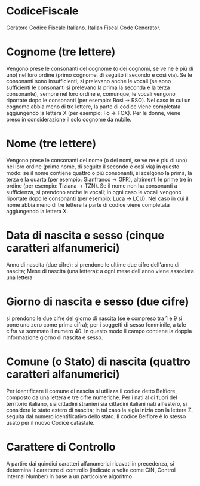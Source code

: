 # CodiceFiscale
Geratore Codice Fiscale Italiano. Italian Fiscal Code Generator. 

# Cognome (tre lettere)
Vengono prese le consonanti del cognome (o dei cognomi, se ve ne è più di uno) nel loro ordine (primo cognome, di seguito il secondo e così via). Se le consonanti sono insufficienti, si prelevano anche le vocali (se sono sufficienti le consonanti si prelevano la prima la seconda e la terza consonante), sempre nel loro ordine e, comunque, le vocali vengono riportate dopo le consonanti (per esempio: Rosi → RSO). Nel caso in cui un cognome abbia meno di tre lettere, la parte di codice viene completata aggiungendo la lettera X (per esempio: Fo → FOX). Per le donne, viene preso in considerazione il solo cognome da nubile.

# Nome (tre lettere)
Vengono prese le consonanti del nome (o dei nomi, se ve ne è più di uno) nel loro ordine (primo nome, di seguito il secondo e così via) in questo modo: se il nome contiene quattro o più consonanti, si scelgono la prima, la terza e la quarta (per esempio: Gianfranco → GFR), altrimenti le prime tre in ordine (per esempio: Tiziana → TZN). Se il nome non ha consonanti a sufficienza, si prendono anche le vocali; in ogni caso le vocali vengono riportate dopo le consonanti (per esempio: Luca → LCU). Nel caso in cui il nome abbia meno di tre lettere la parte di codice viene completata aggiungendo la lettera X.

# Data di nascita e sesso (cinque caratteri alfanumerici)
Anno di nascita (due cifre): si prendono le ultime due cifre dell'anno di nascita;
Mese di nascita (una lettera): a ogni mese dell'anno viene associata una lettera

# Giorno di nascita e sesso (due cifre)
si prendono le due cifre del giorno di nascita (se è compreso tra 1 e 9 si pone uno zero come prima cifra); per i soggetti di sesso femminile, a tale cifra va sommato il numero 40. In questo modo il campo contiene la doppia informazione giorno di nascita e sesso.

# Comune (o Stato) di nascita (quattro caratteri alfanumerici)
Per identificare il comune di nascita si utilizza il codice detto Belfiore, composto da una lettera e tre cifre numeriche. Per i nati al di fuori del territorio italiano, sia cittadini stranieri sia cittadini italiani nati all'estero, si considera lo stato estero di nascita; in tal caso la sigla inizia con la lettera Z, seguita dal numero identificativo dello stato.
Il codice Belfiore è lo stesso usato per il nuovo Codice catastale.

# Carattere di Controllo 
A partire dai quindici caratteri alfanumerici ricavati in precedenza, si determina il carattere di controllo (indicato a volte come CIN, Control Internal Number) in base a un particolare algoritmo
